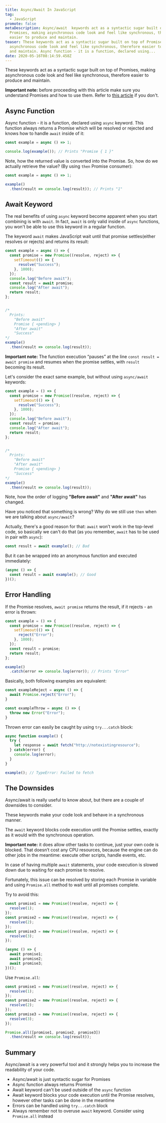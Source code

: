 ```yaml
---
title: Async/Await In JavaScript
tag:
  - JavaScript
promote: false
metaDescription: Async/await  keywords act as a syntactic sugar built on top of
  Promises, making asynchronous code look and feel like synchronous, therefore
  easier to produce and maintain.
teaser: These keywords act as a syntactic sugar built on top of Promises, making
  asynchronous code look and feel like synchronous, therefore easier to produce
  and maintain. Async function - it is a function, declared using...
date: 2020-05-16T08:14:59.458Z
---
```

These keywords act as a syntactic sugar built on top of Promises, making asynchronous code look and feel like synchronous, therefore easier to produce and maintain.

**Important note:** before proceeding with this article make sure you understand Promises and how to use them. Refer to [this article](/2020-05-14-promises-in-javascript/) if you don't.

## Async Function

Async function - it is a function, declared using `async` keyword. This function always returns a Promise which will be resolved or rejected and knows how to handle `await` inside of it:

```javascript
const example = async () => 1;

console.log(example()); // Prints "Promise { 1 }"
```

Note, how the returned value is converted into the Promise. So, how do we actually retrieve the value? (By using `then` Promise consumer):

```javascript
const example = async () => 1;

example()
  .then(result => console.log(result)); // Prints "1"
```

## Await Keyword

The real benefits of using `async` keyword become apparent when you start combining is with `await`. In fact, `await` is only valid inside of `async` functions, you won't be able to use this keyword in a regular function.

The keyword `await` makes JavaScript wait until that promise settles(either resolves or rejects) and returns its result:

```javascript
const example = async () => {
  const promise = new Promise((resolve, reject) => {
    setTimeout(() => {
      resolve("Success");
    }, 1000);
  });
  console.log("Before await");
  const result = await promise;
  console.log("After await");
  return result;
};


/* 
  Prints:
    "Before await"
    Promise { <pending> }
    "After await"
    "Success"
*/
example()
  .then(result => console.log(result));
```

**Important note:** The function execution “pauses” at the line `const result = await promise` and resumes when the promise settles, with `result` becoming its result.

Let's consider the exact same example, but without using `async/await` keywords:

```javascript
const example = () => {
  const promise = new Promise((resolve, reject) => {
    setTimeout(() => {
      resolve("Success");
    }, 1000);
  });
  console.log("Before await");
  const result = promise;
  console.log("After await");
  return result;
};


/* 
  Prints:
    "Before await"
    "After await"
    Promise { <pending> }
    "Success"
*/
example()
  .then(result => console.log(result));
```

Note, how the order of logging **"Before await"** and **"After await"** has changed.

Have you noticed that something is wrong? Why do we still use `then` when we are talking about `async/await`? 

Actually, there's a good reason for that: `await` won’t work in the top-level code, so basically we can't do that (as you remember, `await` has to be used in pair with `async`):

```javascript
const result = await example(); // Bad
```

But it can be wrapped into an anonymous function and executed immediately:

```javascript
(async () => {
  const result = await example(); // Good
})();
```

## Error Handling

If the Promise resolves, `await promise` returns the result, if it rejects - an error is thrown:

```javascript
const example = () => {
  const promise = new Promise((resolve, reject) => {
    setTimeout(() => {
      reject("Error");
    }, 1000);
  });
  const result = promise;
  return result;
};

example()
  .catch(error => console.log(error)); // Prints "Error"
```

Basically, both following examples are equivalent:

```javascript
const exampleReject = async () => {
  await Promise.reject("Error");
}

const exampleThrow = async () => {
  throw new Error("Error");
}
```

Thrown error can easily be caught by using `try...catch` block:

```javascript
async function example() {
  try {
    let response = await fetch("http://notexistingresource");
  } catch(error) {
    console.log(error);
  }
}

example(); // TypeError: Failed to fetch
```

## The Downsides

Async/await is really useful to know about, but there are a couple of downsides to consider.

These keywords make your code look and behave in a synchronous manner. 

The `await` keyword blocks code execution until the Promise settles, exactly as it would with the synchronous operation.

**Important note:** it does allow other tasks to continue, just your own code is blocked. That doesn’t cost any CPU resources, because the engine can do other jobs in the meantime: execute other scripts, handle events, etc.

In case of having multiple `await` statements, your code execution is slowed down due to waiting for each promise to resolve.

Fortunately, this issue can be resolved by storing each Promise in variable and using `Promise.all` method to wait until all promises complete.

Try to avoid this:

```javascript
const promise1 = new Promise((resolve, reject) => { 
  resolve(1);
});
const promise2 = new Promise((resolve, reject) => { 
  resolve(2);
});
const promise3 = new Promise((resolve, reject) => { 
  resolve(3);
});

(async () => {
  await promise1;
  await promise2;
  await promise3;
})();
```

Use `Promise.all`:

```javascript
const promise1 = new Promise((resolve, reject) => { 
  resolve(1);
});
const promise2 = new Promise((resolve, reject) => { 
  resolve(2);
});
const promise3 = new Promise((resolve, reject) => { 
  resolve(3);
});

Promise.all([promise1, promise2, promise3])
  .then(result => console.log(result));
```

## Summary

Async/await is a very powerful tool and it strongly helps you to increase the readability of your code.

* Async/await is just syntactic sugar for Promises
* Async function always returns Promise
* Await keyword can't be used outside of the `async` function
* Await keyword blocks your code execution until the Promise resolves, however other tasks can be done in the meantime
* Errors can be handled using `try...catch` block
* Always remember not to overuse `await` keyword. Consider using `Promise.all` instead
